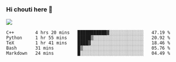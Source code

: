 ### Hi chouti here 👋

![](https://github-readme-stats.vercel.app/api?username=l0nl1f3)

<!--START_SECTION:waka-->
```text
C++        4 hrs 20 mins   ███████████▓░░░░░░░░░░░░░   47.19 % 
Python     1 hr 55 mins    █████▒░░░░░░░░░░░░░░░░░░░   20.92 % 
TeX        1 hr 41 mins    ████▓░░░░░░░░░░░░░░░░░░░░   18.46 % 
Bash       31 mins         █▒░░░░░░░░░░░░░░░░░░░░░░░   05.76 % 
Markdown   24 mins         █░░░░░░░░░░░░░░░░░░░░░░░░   04.49 % 
```
<!--END_SECTION:waka-->

<!--
**l0nl1f3/l0nl1f3** is a ✨ _special_ ✨ repository because its `README.md` (this file) appears on your GitHub profile.

Here are some ideas to get you started:

- 🔭 I’m currently working on ...
- 🌱 I’m currently learning ...
- 👯 I’m looking to collaborate on ...
- 🤔 I’m looking for help with ...
- 💬 Ask me about ...
- 📫 How to reach me: ...
- 😄 Pronouns: ...
- ⚡ Fun fact: ...
-->
